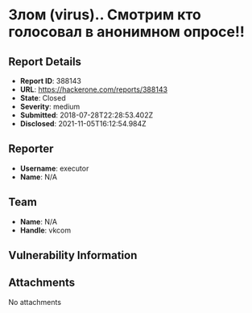 # Злом (virus).. Смотрим кто голосовал в анонимном опросе!!

## Report Details
- **Report ID**: 388143
- **URL**: https://hackerone.com/reports/388143
- **State**: Closed
- **Severity**: medium
- **Submitted**: 2018-07-28T22:28:53.402Z
- **Disclosed**: 2021-11-05T16:12:54.984Z

## Reporter
- **Username**: executor
- **Name**: N/A

## Team
- **Name**: N/A
- **Handle**: vkcom

## Vulnerability Information


## Attachments
No attachments
